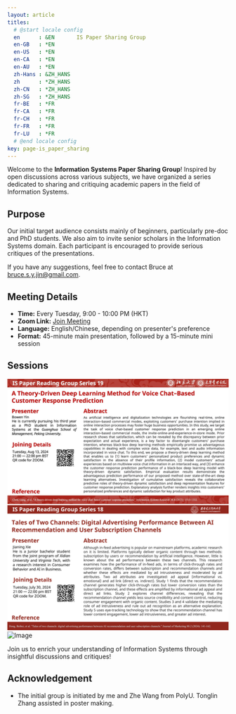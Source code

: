 ```yaml
---
layout: article
titles:
  # @start locale config
  en      : &EN       IS Paper Sharing Group
  en-GB   : *EN
  en-US   : *EN
  en-CA   : *EN
  en-AU   : *EN
  zh-Hans : &ZH_HANS  
  zh      : *ZH_HANS
  zh-CN   : *ZH_HANS
  zh-SG   : *ZH_HANS
  fr-BE   : *FR
  fr-CA   : *FR
  fr-CH   : *FR
  fr-FR   : *FR
  fr-LU   : *FR
  # @end locale config
key: page-is_paper_sharing
---
```


Welcome to the **Information Systems Paper Sharing Group**! Inspired by open discussions across various subjects, we have organized a series dedicated to sharing and critiquing academic papers in the field of Information Systems.

## Purpose
Our initial target audience consists mainly of beginners, particularly pre-doc and PhD students. We also aim to invite senior scholars in the Information Systems domain. Each participant is encouraged to provide serious critiques of the presentations.

If you have any suggestions, feel free to contact Bruce at [bruce.s.y.jin@gmail.com](mailto:bruce.s.y.jin@gmail.com).

## Meeting Details
- **Time:** Every Tuesday, 9:00 - 10:00 PM (HKT)
- **Zoom Link:** [Join Meeting](https://hkust.zoom.us/j/92295593514?pwd=L1o2SjNVVGFhTk9jUEk1RDlUbHBEQT09)
- **Language:** English/Chinese, depending on presenter's preference
- **Format:** 45-minute main presentation, followed by a 15-minute mini session

## Sessions

<img src="reading_group/poster/IS_PRGS_19.jpg" alt="Image" title="PRGS-19" width=600>

<img src="reading_group/poster/IS_PRGS_18.jpg" alt="Image" title="PRGS-18" width=600>

<img src="reading_group/poster/IS_PRGS_17.jpg" alt="Image" title="PRGS-17" width=600>






Join us to enrich your understanding of Information Systems through insightful discussions and critiques!

## Acknowledgement
- The initial group is initiated by me and Zhe Wang from PolyU. Tonglin Zhang assisted in poster making. 